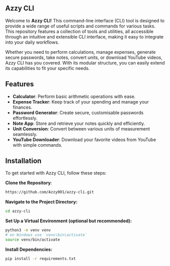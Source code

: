## Azzy CLI

Welcome to **Azzy CLI**! This command-line interface (CLI) tool is designed to provide a wide range of useful scripts and commands for various tasks. This repository features a collection of tools and utilities, all accessible through an intuitive and extensible CLI interface, making it easy to integrate into your daily workflows.

Whether you need to perform calculations, manage expenses, generate secure passwords, take notes, convert units, or download YouTube videos, Azzy CLI has you covered. With its modular structure, you can easily extend its capabilities to fit your specific needs.

## Features

- **Calculator**: Perform basic arithmetic operations with ease.
- **Expense Tracker**: Keep track of your spending and manage your finances.
- **Password Generator**: Create secure, customisable passwords effortlessly.
- **Note App**: Store and retrieve your notes quickly and efficiently.
- **Unit Conversion**: Convert between various units of measurement seamlessly.
- **YouTube Downloader**: Download your favorite videos from YouTube with simple commands.

## Installation

To get started with Azzy CLI, follow these steps:

**Clone the Repository**:
```bash
https://github.com/Azzy001/azzy-cli.git
```
**Navigate to the Project Directory:**
```bash
cd azzy-cli
```
**Set Up a Virtual Environment (optional but recommended):**
```bash
python3 -m venv venv
# on Windows use `venv\bin\activate`
source venv/bin/activate
```
**Install Dependencies:**
```bash
pip install -r requirements.txt
```

